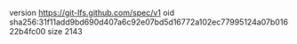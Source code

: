 version https://git-lfs.github.com/spec/v1
oid sha256:31f11add9bd690d407a6c92e07bd5d16772a102ec77995124a07b01622b4fc00
size 2143
